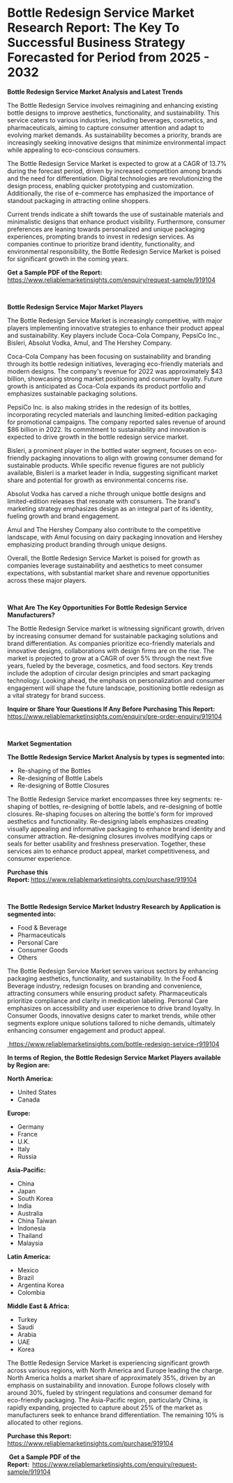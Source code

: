 <p><h1>Bottle Redesign Service Market Research Report: The Key To Successful Business Strategy Forecasted for Period from 2025 - 2032</h1></p><p><strong>Bottle Redesign Service Market Analysis and Latest Trends</strong></p>
<p><p>The Bottle Redesign Service involves reimagining and enhancing existing bottle designs to improve aesthetics, functionality, and sustainability. This service caters to various industries, including beverages, cosmetics, and pharmaceuticals, aiming to capture consumer attention and adapt to evolving market demands. As sustainability becomes a priority, brands are increasingly seeking innovative designs that minimize environmental impact while appealing to eco-conscious consumers.</p><p>The Bottle Redesign Service Market is expected to grow at a CAGR of 13.7% during the forecast period, driven by increased competition among brands and the need for differentiation. Digital technologies are revolutionizing the design process, enabling quicker prototyping and customization. Additionally, the rise of e-commerce has emphasized the importance of standout packaging in attracting online shoppers. </p><p>Current trends indicate a shift towards the use of sustainable materials and minimalistic designs that enhance product visibility. Furthermore, consumer preferences are leaning towards personalized and unique packaging experiences, prompting brands to invest in redesign services. As companies continue to prioritize brand identity, functionality, and environmental responsibility, the Bottle Redesign Service Market is poised for significant growth in the coming years.</p></p>
<p><strong>Get a Sample PDF of the Report:&nbsp;</strong> <a href="https://www.reliablemarketinsights.com/enquiry/request-sample/919104?utm_campaign=3256&utm_medium=2&utm_source=Github&utm_content=ia&utm_term=18042025&utm_id=bottle-redesign-service">https://www.reliablemarketinsights.com/enquiry/request-sample/919104</a></p>
<p>&nbsp;</p>
<p><strong>Bottle Redesign Service Major Market Players</strong></p>
<p><p>The Bottle Redesign Service Market is increasingly competitive, with major players implementing innovative strategies to enhance their product appeal and sustainability. Key players include Coca-Cola Company, PepsiCo Inc., Bisleri, Absolut Vodka, Amul, and The Hershey Company. </p><p>Coca-Cola Company has been focusing on sustainability and branding through its bottle redesign initiatives, leveraging eco-friendly materials and modern designs. The company's revenue for 2022 was approximately $43 billion, showcasing strong market positioning and consumer loyalty. Future growth is anticipated as Coca-Cola expands its product portfolio and emphasizes sustainable packaging solutions.</p><p>PepsiCo Inc. is also making strides in the redesign of its bottles, incorporating recycled materials and launching limited-edition packaging for promotional campaigns. The company reported sales revenue of around $86 billion in 2022. Its commitment to sustainability and innovation is expected to drive growth in the bottle redesign service market.</p><p>Bisleri, a prominent player in the bottled water segment, focuses on eco-friendly packaging innovations to align with growing consumer demand for sustainable products. While specific revenue figures are not publicly available, Bisleri is a market leader in India, suggesting significant market share and potential for growth as environmental concerns rise.</p><p>Absolut Vodka has carved a niche through unique bottle designs and limited-edition releases that resonate with consumers. The brand's marketing strategy emphasizes design as an integral part of its identity, fueling growth and brand engagement.</p><p>Amul and The Hershey Company also contribute to the competitive landscape, with Amul focusing on dairy packaging innovation and Hershey emphasizing product branding through unique designs.</p><p>Overall, the Bottle Redesign Service Market is poised for growth as companies leverage sustainability and aesthetics to meet consumer expectations, with substantial market share and revenue opportunities across these major players.</p></p>
<p>&nbsp;</p>
<p><strong>What Are The Key Opportunities For Bottle Redesign Service Manufacturers?</strong></p>
<p><p>The Bottle Redesign Service market is witnessing significant growth, driven by increasing consumer demand for sustainable packaging solutions and brand differentiation. As companies prioritize eco-friendly materials and innovative designs, collaborations with design firms are on the rise. The market is projected to grow at a CAGR of over 5% through the next five years, fueled by the beverage, cosmetics, and food sectors. Key trends include the adoption of circular design principles and smart packaging technology. Looking ahead, the emphasis on personalization and consumer engagement will shape the future landscape, positioning bottle redesign as a vital strategy for brand success.</p></p>
<p><strong>Inquire or Share Your Questions If Any Before Purchasing This Report:</strong> <a href="https://www.reliablemarketinsights.com/enquiry/pre-order-enquiry/919104?utm_campaign=3256&utm_medium=2&utm_source=Github&utm_content=ia&utm_term=18042025&utm_id=bottle-redesign-service">https://www.reliablemarketinsights.com/enquiry/pre-order-enquiry/919104</a></p>
<p>&nbsp;</p>
<p><strong>Market Segmentation</strong></p>
<p><strong>The Bottle Redesign Service Market Analysis by types is segmented into:</strong></p>
<p><ul><li>Re-shaping of the Bottles</li><li>Re-designing of Bottle Labels</li><li>Re-designing of Bottle Closures</li></ul></p>
<p><p>The Bottle Redesign Service market encompasses three key segments: re-shaping of bottles, re-designing of bottle labels, and re-designing of bottle closures. Re-shaping focuses on altering the bottle's form for improved aesthetics and functionality. Re-designing labels emphasizes creating visually appealing and informative packaging to enhance brand identity and consumer attraction. Re-designing closures involves modifying caps or seals for better usability and freshness preservation. Together, these services aim to enhance product appeal, market competitiveness, and consumer experience.</p></p>
<p><strong>Purchase this Report:&nbsp;</strong><a href="https://www.reliablemarketinsights.com/purchase/919104?utm_campaign=3256&utm_medium=2&utm_source=Github&utm_content=ia&utm_term=18042025&utm_id=bottle-redesign-service">https://www.reliablemarketinsights.com/purchase/919104</a></p>
<p>&nbsp;</p>
<p><strong>The Bottle Redesign Service Market Industry Research by Application is segmented into:</strong></p>
<p><ul><li>Food & Beverage</li><li>Pharmaceuticals</li><li>Personal Care</li><li>Consumer Goods</li><li>Others</li></ul></p>
<p><p>The Bottle Redesign Service Market serves various sectors by enhancing packaging aesthetics, functionality, and sustainability. In the Food & Beverage industry, redesign focuses on branding and convenience, attracting consumers while ensuring product safety. Pharmaceuticals prioritize compliance and clarity in medication labeling. Personal Care emphasizes on accessibility and user experience to drive brand loyalty. In Consumer Goods, innovative designs cater to market trends, while other segments explore unique solutions tailored to niche demands, ultimately enhancing consumer engagement and product appeal.</p></p>
<p><a href="https://www.reliablemarketinsights.com/bottle-redesign-service-r919104?utm_campaign=3256&utm_medium=2&utm_source=Github&utm_content=ia&utm_term=18042025&utm_id=bottle-redesign-service">&nbsp;https://www.reliablemarketinsights.com/bottle-redesign-service-r919104</a></p>
<p><strong>In terms of Region, the Bottle Redesign Service Market Players available by Region are:</strong></p>
<p>
    <p> <strong> North America: </strong>
        <ul>
            <li>United States</li>
            <li>Canada</li>
        </ul>
        </p> 
    <p> <strong> Europe: </strong>
        <ul>
            <li>Germany</li>
            <li>France</li>
            <li>U.K.</li>
            <li>Italy</li>
            <li>Russia</li>
        </ul>
        </p> 
    <p> <strong> Asia-Pacific: </strong>
        <ul>
            <li>China</li>
            <li>Japan</li>
            <li>South Korea</li>
            <li>India</li>
            <li>Australia</li>
            <li>China Taiwan</li>
            <li>Indonesia</li>
            <li>Thailand</li>
            <li>Malaysia</li>
        </ul>
        </p> 
    <p> <strong> Latin America: </strong>
        <ul>
            <li>Mexico</li>
            <li>Brazil</li>
            <li>Argentina Korea</li>
            <li>Colombia</li>
        </ul>
        </p> 
    <p> <strong> Middle East & Africa: </strong>
        <ul>
            <li>Turkey</li>
            <li>Saudi</li>
            <li>Arabia</li>
            <li>UAE</li>
            <li>Korea</li>
        </ul>
    </p>
    </p>
<p><p>The Bottle Redesign Service Market is experiencing significant growth across various regions, with North America and Europe leading the charge. North America holds a market share of approximately 35%, driven by an emphasis on sustainability and innovation. Europe follows closely with around 30%, fueled by stringent regulations and consumer demand for eco-friendly packaging. The Asia-Pacific region, particularly China, is rapidly expanding, projected to capture about 25% of the market as manufacturers seek to enhance brand differentiation. The remaining 10% is allocated to other regions.</p></p>
<p><strong>Purchase this Report: </strong><a href="https://www.reliablemarketinsights.com/purchase/919104?utm_campaign=3256&utm_medium=2&utm_source=Github&utm_content=ia&utm_term=18042025&utm_id=bottle-redesign-service">https://www.reliablemarketinsights.com/purchase/919104</a></p>
<p>&nbsp;<strong>Get a Sample PDF of the Report:&nbsp;&nbsp;</strong><a href="https://www.reliablemarketinsights.com/enquiry/request-sample/919104?utm_campaign=3256&utm_medium=2&utm_source=Github&utm_content=ia&utm_term=18042025&utm_id=bottle-redesign-service">https://www.reliablemarketinsights.com/enquiry/request-sample/919104</a></p>
<p><strong></strong></p>
<p><p></p><p></p><p></p></p>